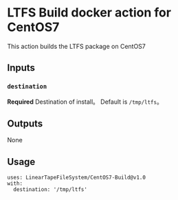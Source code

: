 # LTFS Build docker action for CentOS7

This action builds the LTFS package on CentOS7

## Inputs

### `destination`

**Required** Destination of install。 Default is `/tmp/ltfs`。

## Outputs

None

## Usage

```
uses: LinearTapeFileSystem/CentOS7-Build@v1.0
with:
  destination: '/tmp/ltfs'
```
